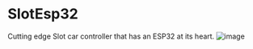 # SlotEsp32
Cutting edge Slot car controller that has an ESP32 at its heart.
![image](https://github.com/user-attachments/assets/4723fd13-3b00-4878-848c-b52d67ece3f5)

